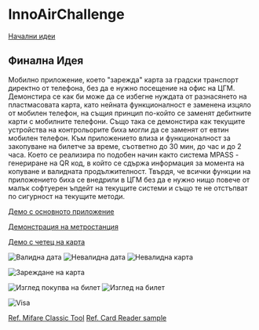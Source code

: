 # InnoAirChallenge

[Начални идеи](https://docs.google.com/document/d/1l-GFWg-SNZemvM5Am4N7jBjvi0_tiBtCHO_s5OkabE4/edit?usp=sharing)

## Финална Идея

Мобилно приложение, което "зарежда" карта за градски транспорт директно от телефона, без да е нужно посещение на офис на ЦГМ.
Демонстира се как би може да се избегне нуждата от разнасянето на пластмасовата карта, като нейната функционалност е заменена изцяло от мобилен телефон, на същия принцип по-който се заменят дебитните карти с мобилните телефони. Също така се демонстира как текущите устройства на контрольорите биха могли да се заменят от евтин мобилен телефон.
Към приложението влиза и функционалност за закопуване на билетче за време, съответно до 30 мин, до час и до 2 часа. Което се реализира по подобен начин както система MPASS - генериране на QR код, в който се сдържа информация за момента на копуване и валидната продължителност.
Твърдя, че всички функции на приложението биха се внедрили в ЦГМ без да е нужно нищо повече от малък софтуерен ъпдейт на текущите системи и също те не отстъпват по сигурност на текущите методи.


[Демо с основното приложение](https://drive.google.com/file/d/1cwmRkIEwOHvxfVxQwNtAtCIX9t2r9Z-F/view?usp=sharing)

[Демонстрация на метростанция](https://drive.google.com/file/d/1d1uFXCEHp0vATFxWwzP0fA3nAcTES76M/view?usp=sharing)

[Демо с четец на карта](https://drive.google.com/file/d/1XKwBlmZtYQhjNGFOyeyYI9yFCPX-a2hS/view?usp=sharing)

![Валидна дата](https://github.com/mirko123/7_Wall-e_InnoAir/blob/master/Demos/valid.jpg)
![Невалидна дата](https://github.com/mirko123/7_Wall-e_InnoAir/blob/master/Demos/invalid_data.jpg)
![Невалидна карта](https://github.com/mirko123/7_Wall-e_InnoAir/blob/master/Demos/invalid_card.jpg)

![Зареждане на карта](https://github.com/mirko123/7_Wall-e_InnoAir/blob/master/Demos/bilet1.jpg)

![Изглед покупва на билет](https://github.com/mirko123/7_Wall-e_InnoAir/blob/master/Demos/zarejdane.jpg)
![Изглед на билет](https://github.com/mirko123/7_Wall-e_InnoAir/blob/master/Demos/bilet2.jpg)

![Visa](https://github.com/mirko123/7_Wall-e_InnoAir/blob/master/Demos/visa.jpg)

[Ref. Mifare Classic Tool](https://github.com/ikarus23/MifareClassicTool)
[Ref. Card Reader sample](https://github.com/googlearchive/android-CardReader)


